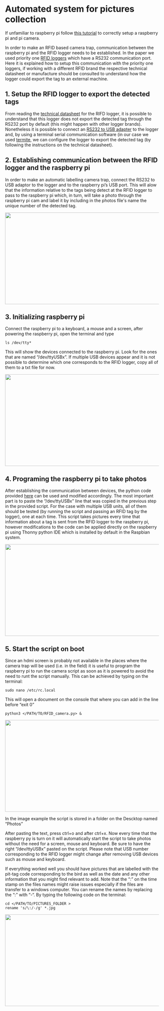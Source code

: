 # Automated system for pictures collection

If unfamiliar to raspberry pi follow [this tutorial](https://github.com/AndreCFerreira/Weaver_individualID/tree/master/Automated_pictures_collection/Setting_up_raspberry_pi) to correctly  setup a raspberry pi and pi camera.

In order to make an RFID based camera trap, communication between the raspberry pi and the RFID logger needs to be established. In the paper we used priority one [RFID loggers](http://www.priority1design.com.au/shopfront/index.php?main_page=product_info&cPath=1&products_id=29&zenid=u8jajja1gqub656pkmc9h8d1k7) which have a RS232 communication port. Here it is explained how to setup this communication with the priority one loggers, if working with a different RFID brand the respective technical datasheet or manufacture should be consulted to understand how the logger could export the tag to an external machine.

## 1. Setup the RFID logger to export the detected tags
From reading the [technical datasheet](http://www.priority1design.com.au/rfidlog_rfid_data_logger.pdf) for the RIFD logger, it is possible to understand that this logger does not export the detected tag through the RS232 port by default (this might happen with other logger brands). Nonetheless it is possible to connect an [RS232 to USB adapter]( https://en.wikipedia.org/wiki/USB_adapter#/media/File:FTDI_USB_SERIAL.jpg) to the logger and, by using a terminal serial communication software (in our case we used [termite]( https://www.compuphase.com/software_termite.htm), we can configure the logger to export the detected tag (by following the instructions on the technical datasheet).

## 2. Establishing communication between the RFID logger and the raspberry pi
In order to make an automatic labelling camera trap, connect the RS232 to USB adaptor to the logger and to the raspberry pi’s USB port.  This will alow that the information relative to the tags being detect at the RFID logger to pass to the raspberry pi which, in turn, will take a photo through the raspberry pi cam and label it by including in the photos file's name the unique number of the detected tag. 

<p align="center">
<img src="https://github.com/AndreCFerreira/Weaver_individualID/blob/master/Automated_pictures_collection/Images/Setup_pi_camera.JPG" width="600" height="300" />
</p>

## 3. Initializing raspberry pi
Connect the raspberry pi to a keyboard, a mouse and a screen, after powering the raspberry pi, open the terminal and type

```console
ls /dev/tty*
```
This will show the devices connected to the raspberry pi. Look for the ones that are named “/dev/ttyUSBx”. If multiple USB devices appear and it is not possible to determine which one corresponds to the RFID logger, copy all of them to a txt file for now.

<p align="center">
<img src="https://github.com/AndreCFerreira/Weaver_individualID/blob/master/Automated_pictures_collection/Images/ls_USB.png" width="600" height="300" />
</p>
 
## 4. Programing the raspberry pi to take photos
After establishing the communication between devices, the python code provided [here](https://github.com/AndreCFerreira/Weaver_individualID/blob/master/Automated_pictures_collection/RFID_camera.py) can be used and modified accordingly. The most important part is to paste the “/dev/ttyUSBx” line that was copied in the previous step in the provided script. For the case with multiple USB units, all of them should be tested (by running the script and passing an RFID tag by the logger), one at each time. This script takes pictures every time that information about a tag is sent from the RFID logger to the raspberry pi, however modifications to the code can be applied directly on the raspberry pi using Thonny python IDE which is installed by default in the Raspbian system.
 
<p align="center">
<img src="https://github.com/AndreCFerreira/Weaver_individualID/blob/master/Automated_pictures_collection/Images/Thonny_script.png" width="600" height="300" />
</p>

## 5. Start the script on boot 
Since an hdmi screen is probably not available in the places where the camera trap will be used (i.e. in the field) it is useful to program the raspberry pi to run the camera script as soon as it is powered to avoid the need to runt the script manually. This can be achieved by typing on the terminal:

```console
sudo nano /etc/rc.local
```

This will open a document on the console that where you can add in the line before “exit 0”

```console
python3 </PATH/TO/RFID_camera.py> &
```

<p align="center">
<img src="https://github.com/AndreCFerreira/Weaver_individualID/blob/master/Automated_pictures_collection/Images/script_on_boot.png" width="600" height="300" />
</p>

In the image example the script is stored in a folder on the Descktop named “Photos”
 
After pasting the text, press ctrl+o and after ctrl+x. Now every time that the raspberry py is turn on it will automatically start the script to take photos without the need for a screen, mouse and keyboard. Be sure to have the right “/dev/ttyUSBx” pasted on the script. Please note that USB number corresponding to the RFID logger might change after removing USB devices such as mouse and keyboard.

If everything worked well you should have pictures that are labelled with the pit-tag code corresponding to the bird as well as the date and any other information that you might find relevant to add. Note that the “:” on the time stamp on the files names might raise issues especially if the files are transfer to a windows computer. You can rename the names by replacing the “:” with “-“. By typing the following code on the terminal:

```console
cd </PATH/TO/PICTURES_FOLDER >
rename 's/\:/-/g' *.jpg
```

<p align="center">
<img src="https://github.com/AndreCFerreira/Weaver_individualID/blob/master/Automated_pictures_collection/Images/images.png" width="600" height="300" />
</p>

